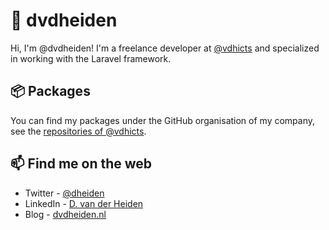 # 👋 dvdheiden

Hi, I'm @dvdheiden! I'm a freelance developer at [@vdhicts](https://github.com/vdhicts) and specialized in working with the Laravel framework.

## 📦 Packages

You can find my packages under the GitHub organisation of my company, see the [repositories of @vdhicts](https://github.com/orgs/vdhicts/repositories).

## 📫 Find me on the web

- Twitter - [@dheiden](https://twitter.com/dheiden)
- LinkedIn - [D. van der Heiden](https://www.linkedin.com/in/dvdheiden)
- Blog - [dvdheiden.nl](https://www.dvdheiden.nl)
